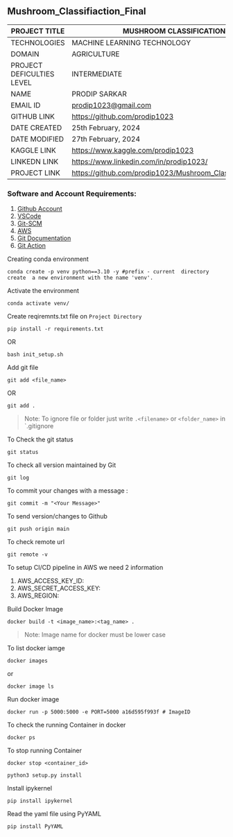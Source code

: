 ## Mushroom_Classifiaction_Final

| PROJECT TITLE | MUSHROOM CLASSIFICATION |
|----------|----------|
| TECHNOLOGIES| MACHINE LEARNING TECHNOLOGY|
|DOMAIN|AGRICULTURE|
|PROJECT DEFICULTIES LEVEL|INTERMEDIATE|
|NAME|PRODIP SARKAR|
|EMAIL ID|prodip1023@gmail.com|
|GITHUB LINK|https://github.com/prodip1023|
|DATE CREATED| 25th February, 2024|
|DATE MODIFIED| 27th February, 2024|
|KAGGLE LINK|https://www.kaggle.com/prodip1023|
|LINKEDN LINK|https://www.linkedin.com/in/prodip1023/|
|PROJECT LINK | https://github.com/prodip1023/Mushroom_Classifiaction_Final|

### Software and Account Requirements:

1. [Github Account](https://github.com/)
2. [VSCode](https://code.visualstudio.com/)
3. [Git-SCM](https://git-scm.com/)
4. [AWS](https://aws.amazon.com/console)
5. [Git Documentation](https://git-scm.com/docs/git)
6. [Git Action](https://docs.github.com/en/actions)


Creating conda environment
```
conda create -p venv python==3.10 -y #prefix - current  directory create  a new environment with the name 'venv'.
```
Activate the environment
```
conda activate venv/
```
Create reqiremnts.txt file on `Project Directory`
```
pip install -r requirements.txt
```

OR 
```
bash init_setup.sh
```

Add git file
```
git add <file_name>
```
OR 
```
git add .
```
> Note: To ignore file or folder  just write `.<filename>` or `<folder_name>` in `.gitignore

To Check the git status 
```
git status
```
To check all version maintained  by Git
```
git log
```

To  commit your changes with a message :
```
git commit -m "<Your Message>"
```
To send version/changes to Github 
```
git push origin main
```

To check remote url
```
git remote -v
```

To setup CI/CD pipeline in AWS we need 2 information
1. AWS_ACCESS_KEY_ID:
2. AWS_SECRET_ACCESS_KEY:
3. AWS_REGION:

Build Docker Image
```
docker build -t <image_name>:<tag_name> .
```
> Note: Image name for docker must be lower case

To list docker iamge 
```
docker images
```
or 
```
docker image ls
```
Run docker image
```
docker run -p 5000:5000 -e PORT=5000 a16d595f993f # ImageID
```
To check the running Container in docker
```
docker ps 
```

To  stop running Container
```
docker stop <container_id>
```

```
python3 setup.py install
```
Install ipykernel
```
pip install ipykernel
```
Read the yaml file using PyYAML 
```
pip install PyYAML
```
